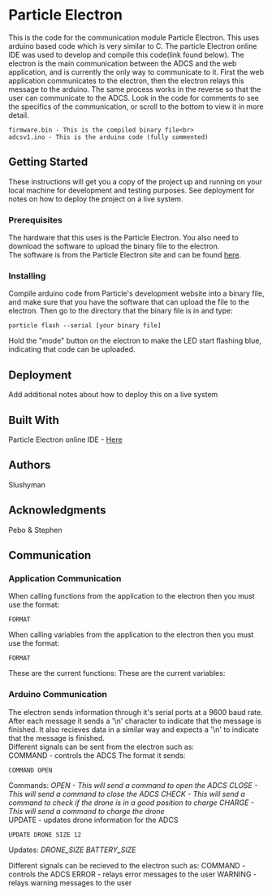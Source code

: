 # Particle Electron

This is the code for the communication module Particle Electron. This uses arduino based code which is very similar to C. The particle Electron online IDE was used to develop and compile this code(link found below). The electron is the main communication between the ADCS and the web application, and is currently the only way to communicate to it. First the web application communicates to the electron, then the electron relays this message to the arduino. The same process works in the reverse so that the user can communicate to the ADCS. Look in the code for comments to see the specifics of the communication, or scroll to the bottom to view it in more detail.<br>
```
firmware.bin - This is the compiled binary file<br>
adcsv1.ino - This is the arduino code (fully commented)
```

## Getting Started

These instructions will get you a copy of the project up and running on your local machine for development and testing purposes. See deployment for notes on how to deploy the project on a live system.

### Prerequisites

The hardware that this uses is the Particle Electron. You also need to download the software to upload the binary file to the electron.<br>
The software is from the Particle Electron site and can be found <a href="https://docs.particle.io/guide/tools-and-features/cli/electron/">here</a>.

### Installing

Compile arduino code from Particle's development website into a binary file, and make sure that you have the software that can upload the file to the electron. Then go to the directory that the binary file is in and type:
```
particle flash --serial [your binary file]
```
Hold the "mode" button on the electron to make the LED start flashing blue, indicating that code can be uploaded.

## Deployment

Add additional notes about how to deploy this on a live system

## Built With

Particle Electron online IDE - <a href="https://build.particle.io">Here</a>

## Authors

Slushyman

## Acknowledgments

Pebo & Stephen

## Communication
### Application Communication
When calling functions from the application to the electron then you must use the format:
```
FORMAT
```
When calling variables from the application to the electron then you must use the format:
```
FORMAT
```
These are the current functions:
These are the current variables:
### Arduino Communication
The electron sends information through it's serial ports at a 9600 baud rate. After each message it sends a '\n' character to indicate that the message is finished. It also recieves data in a similar way and expects a '\n' to indicate that the message is finished.<br>
Different signals can be sent from the electron such as:<br>
COMMAND - controls the ADCS
The format it sends:
```
COMMAND OPEN
```
Commands:
  *OPEN - This will send a command to open the ADCS
  CLOSE - This will send a command to close the ADCS
  CHECK - This will send a command to check if the drone is in a good position to charge
  CHARGE - This will send a command to charge the drone*<br>
UPDATE - updates drone information for the ADCS
```
UPDATE DRONE SIZE 12
```
Updates:
  *DRONE_SIZE
  BATTERY_SIZE*

Different signals can be recieved to the electron such as:
COMMAND - controls the ADCS
ERROR - relays error messages to the user
WARNING - relays warning messages to the user

